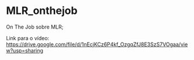 # MLR_onthejob
On The Job sobre MLR;

Link para o vídeo: https://drive.google.com/file/d/1nEcjKCz6P4kf_OzgqZfJ8E3SzS7VOgaa/view?usp=sharing

